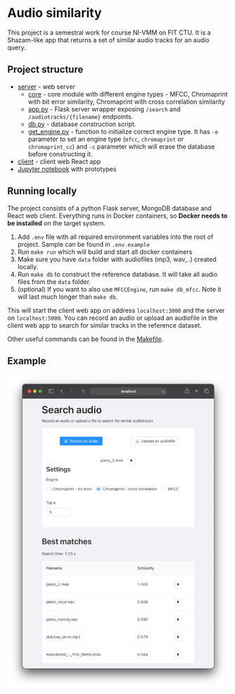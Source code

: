 # Audio similarity

This project is a semestral work for course NI-VMM on FIT CTU. It is a Shazam-like app that returns a set of similar audio tracks for an audio query.

## Project structure

 - [server](server) - web server
   - [core](server/core) - core module with different engine types - MFCC, Chromaprint with bit error similarity, Chromaprint with cross correlation similarity
   - [app.py](server/app.py) - Flask server wrapper exposing `/search` and `/audiotracks/{filename}` endpoints.
   - [db.py](server/db.py) - database construction script.
   - [get_engine.py](server/db.py) - function to initialize correct engine type. It has `-e` parameter to set an engine type (`mfcc`, `chromaprint` or `chromaprint_cc`) and `-c` parameter which will erase the database before constructing it.
 - [client](client) - client web React app
 - [Jupyter notebook](audio_similarity_prototype.ipynb) with prototypes

## Running locally

The project consists of a python Flask server, MongoDB database and React web client. Everything runs in Docker containers, so **Docker needs to be installed** on the target system.

1. Add `.env` file with all required environment variables into the root of project. Sample can be found in `.env.example`
2. Run `make run` which will build and start all docker containers
3. Make sure you have `data` folder with audiofiles (mp3, wav,..) created locally.
4. Run `make db` to construct the reference database. It will take all audio files from the `data` folder.
5. (optional) If you want to also use `MFCCEngine`, run `make db_mfcc`. Note it will last much longer than `make db`.

This will start the client web app on address `localhost:3000` and the server on `localhost:5000`. You can record an audio or upload an audiofile in the client web app to search for similar tracks in the reference dataset.

Other useful commands can be found in the [Makefile](Makefile).

## Example

![example.png](example.png)
